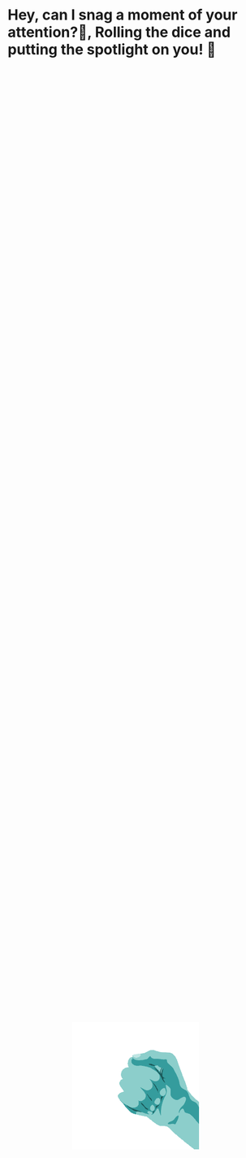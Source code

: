 <p>
  <h1 align="left"><b>Hey, can I snag a moment of your attention?👋, Rolling the dice and putting the spotlight on you! 🎲</b></h1>
</p>
<div style="display: flex; justify-content: center; align-items: center; height: 100vh;">
  <img alt="GIF" src="https://github.com/DJJamsran/images/blob/main/RlY0.gif" width="250"/>
</div>

### Rules of the gamble 💸

